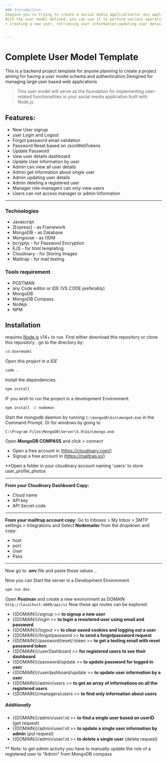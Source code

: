 ```yaml
---
### Introduction
Imagine you're trying to create a social media application(or any application where users have to `sign up`/`login` in your application) in Node.js.So, you need to define the user model. The user model would represent the core attributes and functionalities related to a user's account in the application.
With the user model defined, you can use it to perform various operations such as
> creating a new user, retrieving user information,updating user details,authenticating users,managing user relationships (followers/following), and associating user data with other parts of your application, such as posts or comments.


---
```

# Complete User Model Template

This is a backend project template for anyone planning to create a project aiming for having a user model schema and authentication.Designed for managing large user based web applications
> This user model will serve as the foundation for implementing user-related functionalities in your social media application built with Node.js.

## Features:
- New User signup
- user Login and Logout
- Forgot password email validation
- Password Reset based on JsonWebTokens
- Update Password
- view user details dashboard
- Update User information by user
- Admin can view all user details
- Admin get information about single user
- Admin updating user details
- Admin deleting a registered user
- Manager role-managers can only view  users
- Users can not access manager or admin Information
------
### Technologies 

- Javascript
- [Express] - as Framework
- MongoDB - as Database
- Mongoose - as ODM
- bcryptjs - for Password Encryption
- EJS - for html templating
- Cloudinary - for Storing Images
- Mailtrap - for mail testing

### Tools requirement
- POSTMAN
- any Code editor or IDE (VS CODE preferably) 
- MongoDB
- MongoDB Compass
- Nodejs
- NPM
## Installation

requires [Node.js](https://nodejs.org/) v14+ to run.
First either download this repository or clone this repository .
go to the directory by:
```sh
cd Usermodel
```
_Open this project in a IDE_
```sh
code .
```
Install the dependencies.
```sh
npm install
```
IF you wish to run the project in a development Environment.
```sh
npm install -D nodemon
```
Start the mongodb daemon by running ``` C:\mongodb\bin\mongod.exe ``` in the Command Prompt.
Or for windows by going to
````
C:\Program Files\MongoDB\Server\5.0\bin\mongo.exe
````
Open __MongoDB COMPASS__ and click > _connect_
- Open a free account in (https://cloudinary.com/)
- Signup a free account in (https://mailtrap.io/)

**Open a folder in your cloudinary account naming 'users' to store user_profile_photos
____
__From your Cloudinary Dashboard Copy:__
- Cloud name
- API key
- API Secret code
____
**From your mailtrap account copy:**
Go to Inboxes > My Inbox > SMTP settings > Integrations
and Select __Nodemailer__ from the dropdown and copy:

- host
- port
- User
- Pass
____
Now go to __.env__ file and paste those values ..

Now you can Start the server in a Development Environment
```sh
npm run dev
```

Open __Postman__ and create a new environment as DOMAIN
```http://localhost:4000/api/v1```
Now these api routes can be explored:

- {{DOMAIN}}/signup >> __to signup a new user__
- {{DOMAIN}}/login >> __to login a resistered user using email and password__
- {{DOMAIN}}/logout >> __to clear saved cookies and logging out a user__
- {{DOMAIN}}/forgotpassword >> __to send a forgotpassword request__
- {{DOMAIN}}/password/reset/:token >> __to get a testing email with reset password token__
- {{DOMAIN}}/userDashboard >> __for registered users to see their dashboard__
- {{DOMAIN}}/password/update >> __to update password for logged in user__
- {{DOMAIN}}/userdashboard/update >> __to update user information by a user__
- {{DOMAIN}}/admin/users >> __to get an array of informations on all the registered users__
- {{DOMAIN}}/managers/users >> __to find only information about users__
##### Additionally
- {{DOMAIN}}/admin/user/:id >> __to find a single user based on userID__ (get request)
- {{DOMAIN}}/admin/user/:id >> __to update a single user information by admin__ (put request)
- {{DOMAIN}}/admin/user/:id >> __to delete a single user__ (delete request)

** Note: to get admin activity you have to manually update the role of a registered user to "Admin" from MongoDB compass

